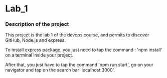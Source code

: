 # Lab_1

### Description of the project 

This project is the lab 1 of the devops course, and permits to discover GitHub, Node.js and express. 

To install express package, you just need to tap the command : 'npm install' on a terminal inside your project. 

After that, you just have to tap the command 'npm run start', go on your navigator and tap on the search bar 'localhost:3000'. 